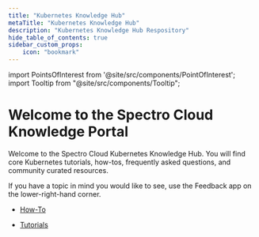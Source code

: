 ```yaml
---
title: "Kubernetes Knowledge Hub"
metaTitle: "Kubernetes Knowledge Hub"
description: "Kubernetes Knowledge Hub Respository"
hide_table_of_contents: true
sidebar_custom_props:
    icon: "bookmark"
---
```





import PointsOfInterest from '@site/src/components/PointOfInterest';
import Tooltip from "@site/src/components/Tooltip";

# Welcome to the Spectro Cloud Knowledge Portal

Welcome to the Spectro Cloud Kubernetes Knowledge Hub. You will find core Kubernetes tutorials, how-tos, frequently asked questions, and community curated resources.

If you have a topic in mind you would like to see, use the Feedback app on the lower-right-hand corner.
<br />

- [How-To](/kubernetes-knowlege-hub/how-to)


- [Tutorials](/kubernetes-knowlege-hub/tutorials)
  

<br />
